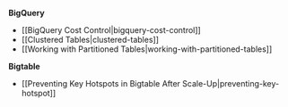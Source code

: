 **BigQuery**
- [[BigQuery Cost Control|bigquery-cost-control]]
- [[Clustered Tables|clustered-tables]]
- [[Working with Partitioned Tables|working-with-partitioned-tables]]

**Bigtable**
- [[Preventing Key Hotspots in Bigtable After Scale-Up|preventing-key-hotspot]]
